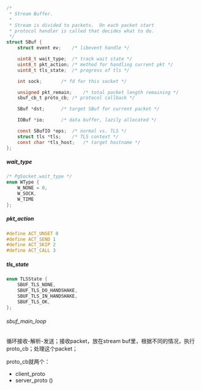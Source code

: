 ```c
/*
 * Stream Buffer.
 *
 * Stream is divided to packets.  On each packet start
 * protocol handler is called that decides what to do.
 */
struct SBuf {
    struct event ev;    /* libevent handle */

    uint8_t wait_type;  /* track wait state */
    uint8_t pkt_action; /* method for handling current pkt */
    uint8_t tls_state;  /* progress of tls */

    int sock;       /* fd for this socket */

    unsigned pkt_remain;    /* total packet length remaining */
    sbuf_cb_t proto_cb; /* protocol callback */

    SBuf *dst;      /* target SBuf for current packet */

    IOBuf *io;      /* data buffer, lazily allocated */

    const SBufIO *ops;  /* normal vs. TLS */
    struct tls *tls;    /* TLS context */
    const char *tls_host;   /* target hostname */
};
```

##### wait_type

```c
/* PgSocket.wait_type */
enum WType {
    W_NONE = 0,
    W_SOCK,
    W_TIME
};
```

##### pkt_action

```c
#define ACT_UNSET 0
#define ACT_SEND 1
#define ACT_SKIP 2
#define ACT_CALL 3
```

##### tls_state

```c
enum TLSState {
    SBUF_TLS_NONE,
    SBUF_TLS_DO_HANDSHAKE,
    SBUF_TLS_IN_HANDSHAKE,
    SBUF_TLS_OK,
};
```



###### sbuf_main_loop

循环接收-解析-发送；接收packet，放在stream buf里，根据不同的情况，执行proto_cb；处理这个packet；

proto_cb就两个：

+ client_proto
+ server_proto ()

